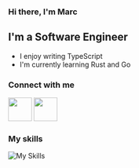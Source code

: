 ### Hi there, I'm Marc

## I'm a Software Engineer

- I enjoy writing TypeScript
- I'm currently learning Rust and Go

### Connect with me

<p align="left"> <a href="https://discord.com/users/799319682862809169" target="_blank" rel="noreferrer"><img src="https://skillicons.dev/icons?i=discord" width="48" height="48" /></a> <a href="https://www.twitter.com/MarcWebDev" target="_blank" rel="noreferrer"><img src="https://skillicons.dev/icons?i=twitter" width="48" height="48" /></a></p>


### My skills

![My Skills](https://skillicons.dev/icons?i=ts,js,go,html,css,figma,express,mongodb,nextjs,nodejs,react,sass,tailwind)
